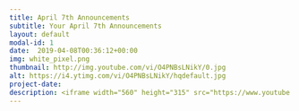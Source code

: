 ```yaml
---
title: April 7th Announcements
subtitle: Your April 7th Announcements
layout: default
modal-id: 1 
date:  2019-04-08T00:36:12+00:00
img: white_pixel.png
thumbnail: http://img.youtube.com/vi/O4PNBsLNikY/0.jpg
alt: https://i4.ytimg.com/vi/O4PNBsLNikY/hqdefault.jpg
project-date: 
description: <iframe width="560" height="315" src="https://www.youtube.com/embed/O4PNBsLNikY" frameborder="0" allowfullscreen></iframe> 
---
```

